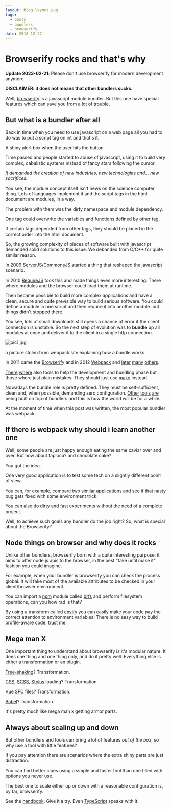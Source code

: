 ```yaml
---
layout: blog-layout.pug
tags: 
  - posts
  - bundlers
  - browserify
date: 2018-12-27
---
```

# Browserify rocks and that's why

**Update 2023-02-21**: Please don't use browserify for modern development
anymore

**DISCLAIMER: it does not means that other bundlers sucks.**

Well, [browserify](http://browserify.org/) is a javascript module bundler.
But this one have special features which can save you from a lot of trouble.

## But what is a bundler after all

Back in time when you need to use javascript on a web page all you had to do
was to put a script tag on int and that's it.

A shiny alert box when the user hits the button.

Time passed and people started to abuse of javascript, using it to build very
complex, cabalistic systems instead of fancy stars following the cursor.

_It demanded the creation of new industries, new technologies and... new sacrifices._

You see, the module concept itself isn't news on the science computer thing.
Lots of languages implement it and the script tags in the html document are
modules, in a way.

The problem with them was the dirty namespace and module dependency.

One tag could overwrite the variables and functions defined by other tag.

If certain tags depended from other tags, they should be placed in the correct
order into the html document.

So, the growing complexity of pieces of software built with javascript demanded
solid solutions to this issue. We debanded from C/C++ for quite similar reason.

In 2009 [ServerJS/CommonsJS](http://www.commonjs.org/history/) started a thing
that reshaped the javascript scenario.

In 2010 [RequireJS](https://requirejs.org/docs/history.html) took this and made
things even more interesting. There where modules and the browser could load
them at runtime.

Then became possible to build more complex applications and have a clean,
secure and quite previsible way to build serious software. You could define a
module in one script and then require it into another module. but things didn't
stopped there.

You see, lots of small downloads still opens a chance of error if the client
connection is unstable. So the next step of evolution was to **bundle** up all
modules at once and deliver it to the client in a single http connection.

 ![pic1.jpg](/post-pics/0006-browserify-rocks/pic1.jpg)

 <!-- <img src="/post-pics/0006-browserify-rocks/pic1.jpg" style="width:100%;"/> -->

a picture stolen from webpack site explaining how a bundle works

In 2011 came the [Browserify](https://en.wikipedia.org/wiki/Browserify) and in
2012 [Webpack](https://en.wikipedia.org/wiki/Webpack)
and [later](https://rollupjs.org/guide/en) [many](https://poi.js.org/)
[others](https://parceljs.org/).

[There](https://gulpjs.com/) [where](https://gruntjs.com/) also tools to help
the development and bundling phase but those where just plain mistakes. They
should just use [make](<https://en.wikipedia.org/wiki/Make_(software)>) instead.

Nowadays the bundle role is pretty defined. They must be self-sufficient, clean
and, when possible, demanding zero configuration.
[Other](https://github.com/facebook/create-react-app)
[tools](https://cli.vuejs.org/) [are](https://cli.angular.io/) being built on
top of bundlers and this is how the world will be for a while.

At the moment of time when this post was written, the most popular bundler was
webpack.

## If there is webpack why should i learn another one

Well, some people are just happy enough eating the same caviar over and over.
But how about tapioca? and chocolate cake?

You got the idea.

One very good application is to test some tech on a slightly different
point of view.

You can, for example, compare two
[similar](https://github.com/sombriks/cordova-react-issue)
[applications](https://github.com/sombriks/sample-cordova-vue) and see if that
nasty bug gets fixed with some environment trick.

You can also do dirty and fast experiments without the need of a complete
project.

Well, to achieve such goals any bundler do the job right? So, what is special
about the Browserify?

## Node things on browser and why does it rocks

Unlike other bundlers, browserify born with a quite interesting purpose:
it aims to offer node.js apis to the browser, in the best "fake until make it"
fashion you could imagine.

For example, when your bundler is browserify you can check the process global.
It will fake most of the available attributes to be checked in your
client/browser environment.

You can import a [npm](https://www.npmjs.com/) module called
[brfs](https://github.com/browserify/brfs) and perform filesystem operations,
can you how rad is that?

By using a transform called [envify](https://github.com/hughsk/envify) you can
easily make your code pay the correct attention to environment variables!
There is no easy way to build profile-aware code, trust me.

## Mega man X

One important thing to understand about browserify is it's modular nature.
It does one thing and one thing only, and do it pretty well. Everything else is
either a transformation or an plugin.

[Tree-shaking](https://github.com/browserify/common-shakeify)? Transformation.

[CSS](https://www.npmjs.com/package/browserify-css),
[SCSS](https://github.com/davidguttman/sassify),
[Stylus](https://www.npmjs.com/package/stylify) loading? Transformation.

[Vue SFC](https://vuejs.org/v2/guide/single-file-components.html)
[files](https://github.com/vuejs/vueify)? Transformation.

[Babel](https://github.com/babel/babelify)? Transformation.

It's pretty much like mega man x getting armor parts.

## Always about scaling up and down

But other bundlers and tools can bring a lot of features _out of the box_, so
why use a tool with little features?

If you pay attention there are scenarios where the extra shiny parts are just
distraction.

You can find better clues using a simple and faster tool than one filled with
options you never use.

The best one to scale either up or down with a reasonable configuration is, by
far, browserify.

See the [handbook](https://github.com/browserify/browserify-handbook).
Give it a try. Even
[TypeScript](https://www.npmjs.com/package/tsify) speaks with it.
